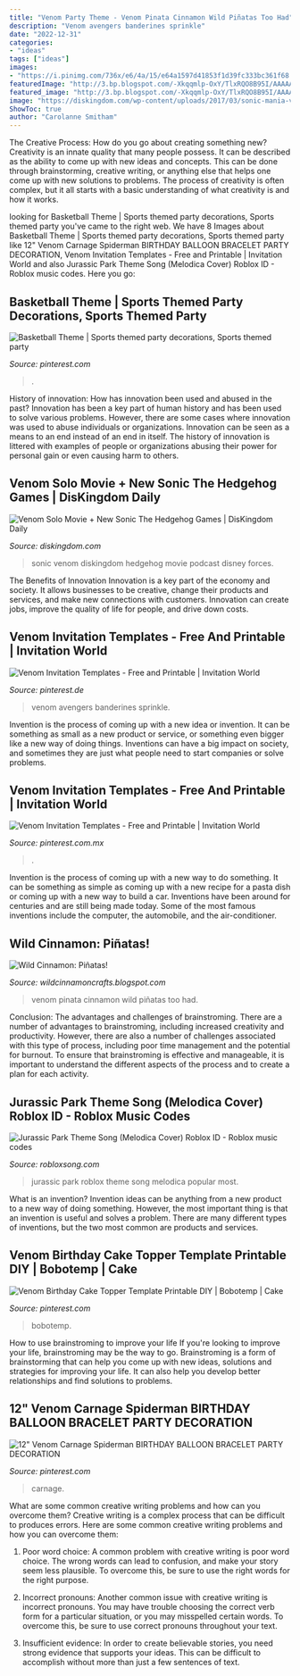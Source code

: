 ```yaml
---
title: "Venom Party Theme - Venom Pinata Cinnamon Wild Piñatas Too Had"
description: "Venom avengers banderines sprinkle"
date: "2022-12-31"
categories:
- "ideas"
tags: ["ideas"]
images:
- "https://i.pinimg.com/736x/e6/4a/15/e64a1597d41853f1d39fc333bc361f68.jpg"
featuredImage: "http://3.bp.blogspot.com/-Xkqqmlp-OxY/TlxRQO8B95I/AAAAAAAAACw/x4z3SQz3gKQ/s1600/venom_pinata.jpg"
featured_image: "http://3.bp.blogspot.com/-Xkqqmlp-OxY/TlxRQO8B95I/AAAAAAAAACw/x4z3SQz3gKQ/s1600/venom_pinata.jpg"
image: "https://diskingdom.com/wp-content/uploads/2017/03/sonic-mania-venom-disney-juniors.jpg"
ShowToc: true
author: "Carolanne Smitham"
---
```



The Creative Process: How do you go about creating something new?
Creativity is an innate quality that many people possess. It can be described as the ability to come up with new ideas and concepts. This can be done through brainstorming, creative writing, or anything else that helps one come up with new solutions to problems. The process of creativity is often complex, but it all starts with a basic understanding of what creativity is and how it works.

	

		
looking for Basketball Theme | Sports themed party decorations, Sports themed party you've came to the right web. We have 8 Images about Basketball Theme | Sports themed party decorations, Sports themed party like 12&quot; Venom Carnage Spiderman BIRTHDAY BALLOON BRACELET PARTY DECORATION, Venom Invitation Templates - Free and Printable | Invitation World and also Jurassic Park Theme Song (Melodica Cover) Roblox ID - Roblox music codes. Here you go:
		
    
## Basketball Theme | Sports Themed Party Decorations, Sports Themed Party

<img loading=lazy src="https://i.pinimg.com/originals/01/5a/f8/015af8caa2af318734ba47d5c94d6d44.jpg" onerror="this.onerror=null;this.src='https://tse3.mm.bing.net/th?id=OIP.MM5ku2hzjBaD03erYaE69wHaJ6&amp;pid=15.1';" alt="Basketball Theme | Sports themed party decorations, Sports themed party">

_Source: pinterest.com_

>. 

	

History of innovation: How has innovation been used and abused in the past?
Innovation has been a key part of human history and has been used to solve various problems. However, there are some cases where innovation was used to abuse individuals or organizations. Innovation can be seen as a means to an end instead of an end in itself. The history of innovation is littered with examples of people or organizations abusing their power for personal gain or even causing harm to others.

    
## Venom Solo Movie + New Sonic The Hedgehog Games | DisKingdom Daily

<img loading=lazy src="https://diskingdom.com/wp-content/uploads/2017/03/sonic-mania-venom-disney-juniors.jpg" onerror="this.onerror=null;this.src='https://tse1.mm.bing.net/th?id=OIP.lUjMGq1W6TRgG1HPdJKfVwHaEK&amp;pid=15.1';" alt="Venom Solo Movie + New Sonic The Hedgehog Games | DisKingdom Daily">

_Source: diskingdom.com_

>sonic venom diskingdom hedgehog movie podcast disney forces. 

	

The Benefits of Innovation
Innovation is a key part of the economy and society. It allows businesses to be creative, change their products and services, and make new connections with customers. Innovation can create jobs, improve the quality of life for people, and drive down costs.

    
## Venom Invitation Templates - Free And Printable | Invitation World

<img loading=lazy src="https://i.pinimg.com/originals/4b/f8/f0/4bf8f0750b84092a654837318bbd979e.jpg" onerror="this.onerror=null;this.src='https://tse1.mm.bing.net/th?id=OIP.NRlMYzNdI0qS3pUN6_K7SwHaEo&amp;pid=15.1';" alt="Venom Invitation Templates - Free and Printable | Invitation World">

_Source: pinterest.de_

>venom avengers banderines sprinkle. 

	

Invention is the process of coming up with a new idea or invention. It can be something as small as a new product or service, or something even bigger like a new way of doing things. Inventions can have a big impact on society, and sometimes they are just what people need to start companies or solve problems.

    
## Venom Invitation Templates - Free And Printable | Invitation World

<img loading=lazy src="https://i.pinimg.com/originals/0c/63/54/0c635444a63d5d74bb4cdb51e5b62ca4.jpg" onerror="this.onerror=null;this.src='https://tse2.mm.bing.net/th?id=OIP.O9rW0Ng7eJ0teh6vXLUyNgHaDt&amp;pid=15.1';" alt="Venom Invitation Templates - Free and Printable | Invitation World">

_Source: pinterest.com.mx_

>. 

	

Invention is the process of coming up with a new way to do something. It can be something as simple as coming up with a new recipe for a pasta dish or coming up with a new way to build a car. Inventions have been around for centuries and are still being made today. Some of the most famous inventions include the computer, the automobile, and the air-conditioner.

    
## Wild Cinnamon: Piñatas!

<img loading=lazy src="http://3.bp.blogspot.com/-Xkqqmlp-OxY/TlxRQO8B95I/AAAAAAAAACw/x4z3SQz3gKQ/s1600/venom_pinata.jpg" onerror="this.onerror=null;this.src='https://tse2.mm.bing.net/th?id=OIP.FaZlb-gkcRPWg-hTSTLJ9QHaIH&amp;pid=15.1';" alt="Wild Cinnamon: Piñatas!">

_Source: wildcinnamoncrafts.blogspot.com_

>venom pinata cinnamon wild piñatas too had. 

	

Conclusion: The advantages and challenges of brainstroming.
There are a number of advantages to brainstroming, including increased creativity and productivity. However, there are also a number of challenges associated with this type of process, including poor time management and the potential for burnout. To ensure that brainstroming is effective and manageable, it is important to understand the different aspects of the process and to create a plan for each activity.

    
## Jurassic Park Theme Song (Melodica Cover) Roblox ID - Roblox Music Codes

<img loading=lazy src="https://robloxsong.com/assets/img/codes/576/283671576.jpg" onerror="this.onerror=null;this.src='https://tse4.mm.bing.net/th?id=OIP.EQCh7t5bs8MpWfy4-csHeAHaEK&amp;pid=15.1';" alt="Jurassic Park Theme Song (Melodica Cover) Roblox ID - Roblox music codes">

_Source: robloxsong.com_

>jurassic park roblox theme song melodica popular most. 

	

What is an invention?
Invention ideas can be anything from a new product to a new way of doing something. However, the most important thing is that an invention is useful and solves a problem. There are many different types of inventions, but the two most common are products and services.

    
## Venom Birthday Cake Topper Template Printable DIY | Bobotemp | Cake

<img loading=lazy src="https://i.pinimg.com/736x/6b/30/f7/6b30f7c72743524153bf8e9eb22d973c.jpg" onerror="this.onerror=null;this.src='https://tse4.mm.bing.net/th?id=OIP.Kvs680mAMHHsI2ELOhdS5gHaHa&amp;pid=15.1';" alt="Venom Birthday Cake Topper Template Printable DIY | Bobotemp | Cake">

_Source: pinterest.com_

>bobotemp. 

	

How to use brainstroming to improve your life
If you're looking to improve your life, brainstroming may be the way to go. Brainstroming is a form of brainstorming that can help you come up with new ideas, solutions and strategies for improving your life. It can also help you develop better relationships and find solutions to problems.

    
## 12&quot; Venom Carnage Spiderman BIRTHDAY BALLOON BRACELET PARTY DECORATION

<img loading=lazy src="https://i.pinimg.com/736x/e6/4a/15/e64a1597d41853f1d39fc333bc361f68.jpg" onerror="this.onerror=null;this.src='https://tse1.mm.bing.net/th?id=OIP.FfZKAFd4EgRcPwsH9OFBxgHaIp&amp;pid=15.1';" alt="12&quot; Venom Carnage Spiderman BIRTHDAY BALLOON BRACELET PARTY DECORATION">

_Source: pinterest.com_

>carnage. 

	

What are some common creative writing problems and how can you overcome them?
Creative writing is a complex process that can be difficult to produces errors. Here are some common creative writing problems and how you can overcome them:
1. Poor word choice: A common problem with creative writing is poor word choice. The wrong words can lead to confusion, and make your story seem less plausible. To overcome this, be sure to use the right words for the right purpose.

2. Incorrect pronouns: Another common issue with creative writing is incorrect pronouns. You may have trouble choosing the correct verb form for a particular situation, or you may misspelled certain words. To overcome this, be sure to use correct pronouns throughout your text.

3. Insufficient evidence: In order to create believable stories, you need strong evidence that supports your ideas. This can be difficult to accomplish without more than just a few sentences of text.

